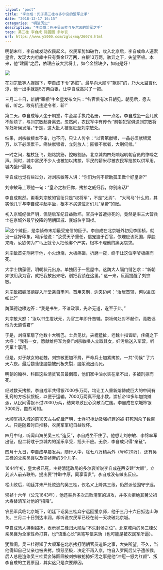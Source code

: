 ```yaml
---
layout: "post"
title: "李自成：死于吴三桂与多尔衮的盟军之手"
date: "2018-12-17 16:15"
categories: "明清历史"
description: "李自成：死于吴三桂与多尔衮的盟军之手"
tags: 吴三桂 李自成 陈圆圆 多尔衮
url: https://www.y5000.com/zgls/mq/26074.html
---
```






明朝末年，李自成发动农民起义。农民军势如破竹，攻入北京后，李自成命人遍索皇宫，发现大内府库中只有黄金17万两，白银13万两，骇异之下，失望至极。本来，他“建国”之后，依理应该大赏将士，如今金银缺少，如何是好！

![](https://img.y5000.com/uploads/allimg/171024/13-1G0241041592N.jpg)

在刘宗敏等人撺掇下，李自成下令“追赃”。最早向大顺军“献财”的，乃大太监曹化淳，他一出手就是5万两白银，让李自成高兴了一把。

三月二十日，新朝“宰相”牛金星发布文告：“各官俱有次日朝见。朝见后，愿去者，听之。敢有抗违逆令者，斩!”

第二天，李自成等人坐于朝堂，牛金星手执花名册，一一点名。李自成坐一会儿就不耐烦了，与刘宗敏起身离去。忽然间，农民军中有传令:“前朝犯官俱送刘宗敏将军处听候发落。”于是，这大批人被驱赶至刘宗敏处。

结果，刘宗敏根本不审，也不问，只让人传令：“以官第献银，一品必须献银累万，以下必须累千。痛快献银者，立刻放人；匿银不献者，大刑伺候。”

一时之间，棍杖狂飞，炮烙挑筋，挖眼割肠，北京城内四处响起明朝官员的惨嚎之声。同时，城中富民不少人也被加以拷掠，平民的薪米尽被农民军抢掠以供军用。城内饿尸遍地。

李自成也觉有些过分，对刘宗敏等人讲：“你们为何不帮助孤王做个好皇帝?”

刘宗敏马上顶他一句：“皇帝之权归你，拷掠之威归我，你别废话!”

李自成默然。甭看刘宗敏的官衔只是“权将军”，不是“太尉”、 “大司马”什么的，其实他几乎与李自成平起平坐，根本不买这位哥们儿“皇帝”的账。

初入京城纪律严明，但随后军纪日益败坏。官员中首遭掠死的，竟然是率三大营兵士在京城外最早投降的明朝国戚、襄城伯李国桢。

![](https://img.y5000.comfile:///C:%5CUsers%5CADMINI~1%5CAppData%5CLocal%5CTemp%5Cksohtml%5Cwps7082.tmp.png)这个贼臣，是崇祯帝末期最受宠信的臣子。李自成在北京城外初见李国桢，就没一丝好印象，呵斥他说：“汝受天子重任，信宠逾于百官，依理应该死国，厚脸来降，汝欲何为?”马上就令人把他绑个严实，根本不理他的痛哭哀求。

刘宗敏首先刑拷于他，小火燎烧，大板痛砸，折磨一夜，终于让这位李爷极痛而死。

大学士魏藻德，明朝状元出身。单独囚于一黑屋中。这魏大人隔门缝乞求：“新朝如欲用我为官，就把我放出来吧，别把我锁在这里。” 这一来，反而提醒了刘宗敏。

刘宗敏把魏藻德提入厅堂亲自审问，首用夹刑，边夹边问：“汝居首辅，何以乱国如此?”

魏藻德边嚎边答：“我是书生，不谙政事，先帝无道，遂至于此。”

刘宗敏大怒：“汝以书生擢状元，为官三年即升首辅。崇祯何处对不起你，竟敢诬他为无道昏君!”

于是，刘将军扇了他数十大嘴巴。士兵见状，夹棍猛扯，老魏十指皆断，疼痛之下大呼：“我有一女，愿献给将军为妾!”刘宗敏唤人立取其女，奸污后送入军营，听凭军士享用。

但是，对于献女的老魏，刘宗敏更加不屑，严命兵士加紧拷掠。一共“伺候” 了六天六夜，最后魏藻德脑袋被刑板夹裂，脑浆流出而死。

明朝的翰林、科臣这些清贫官员最倒霉，他们家中油水实在拿不出，多被刑掠而死。

经过数天拷掠，李自成军共得银7000多万两，均让工人重新熔铸成巨大的中间有孔窍的方板状银板，以便于运输。7000万两真不是小数。崇祯帝10多年加饷摊派，从民间得银不过2000万两，结果导致民心涣散而亡国。李自成在京城榨银7000万，酷烈可知。

大顺军初入城的前10天左右纪律严明，士兵犯抢劫及强奸罪的被 钉死剐杀了数百人。只是随着时日推移，农民军军纪日益败坏。

四月中旬，听闻山海关吴三桂“造反”，李自成坐不住了。他想让刘宗敏、李锦率军出征，但二将耽于京城内的淫乐享受，摇头不应。无奈，李自成只得“亲征”。

四月十九日，李自成早晨发兵。随行人中，除七八万精兵外（号称20万），还有吴三桂的父亲吴襄以及崇祯帝的3个儿子。

1644年初，皇太极已死。主持清廷政局的多尔衮听说李自成在西安建“大顺”，立刻派人前去联络，提出要“并取中原，同享富贵”。李自成没有做出反应。

松山败后，明廷并未严处败逃的吴三桂，仅名义上降其三级，仍然派他固守宁远。

崇祯十六年（公元1643年），他还率兵多次击败清军的进攻，并多次拒绝其舅父祖大寿替清军对他的“招降”。

农民军兵临北京城下，明廷下诏吴三桂弃宁远回援京师，他于三月十六日抵达山海关。三月二十日到达丰润，却听说农民军已经在前一天攻破北京城。

李自成派人持榭招抚，表示吴三桂归大顺后“不失封侯之位”。北京城内的吴三桂父亲吴襄为全家性命打算，也“语重心长”亲笔写信来劝（也可能是被农民军所逼）。

犹豫间，吴三桂得知了大顺军在北京拷打明朝官员追赃之事，大失所望。不久，当他得知自己父亲也被夹拷，愤怒至极，决定不再入京，怕自入罗网后父子遭杀戮。后人总是渲染吴三桂爱妾陈圆圆被刘宗敏抢掠奸污之事是他“冲冠一怒为红颜”、叛李自成的主要原因，其实这只是次要原因。
